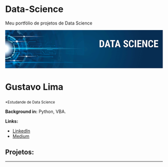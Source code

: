 # Data-Science
Meu portfólio de projetos de Data Science

<p align="center">
  <img src="https://github.com/Gustavoliimaa/Data-Science/blob/main/banner%20(1).png" >
</p>

# Gustavo Lima
<sub>*Estudande de Data Science</sub>


**Background in:** Python, VBA.

**Links:**
* [LinkedIn](https://www.linkedin.com/in/gustavo-lima1)
* [Medium](https://www.medium.com)


## Projetos:
---
